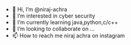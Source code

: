 - 👋 Hi, I’m @niraj-achra
- 👀 I’m interested in cyber security
- 🌱 I’m currently learning  java,python,c/c++
- 💞️ I’m looking to collaborate on ...
- 📫 How to reach me niraj achra on instagram

<!---
niraj-achra/niraj-achra is a ✨ special ✨ repository because its `README.md` (this file) appears on your GitHub profile.
You can click the Preview link to take a look at your changes.
--->
